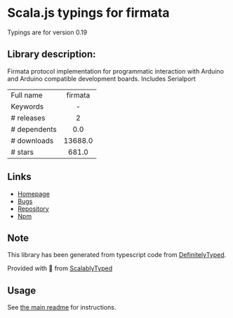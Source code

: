 
# Scala.js typings for firmata

Typings are for version 0.19

## Library description:
Firmata protocol implementation for programmatic interaction with Arduino and Arduino compatible development boards. Includes Serialport

|                    |                 |
| ------------------ | :-------------: |
| Full name          | firmata |
| Keywords           | - |
| # releases         | 2 |
| # dependents       | 0.0 |
| # downloads        | 13688.0 |
| # stars            | 681.0 |

## Links
- [Homepage](http://www.github.com/firmata/firmata.js)
- [Bugs](https://github.com/firmata/firmata.js/issues)
- [Repository](https://github.com/firmata/firmata.js)
- [Npm](https://www.npmjs.com/package/firmata)
    


## Note
This library has been generated from typescript code from [DefinitelyTyped](https://definitelytyped.org).

Provided with :purple_heart: from [ScalablyTyped](https://github.com/oyvindberg/ScalablyTyped)

## Usage
See [the main readme](../../readme.md) for instructions.


